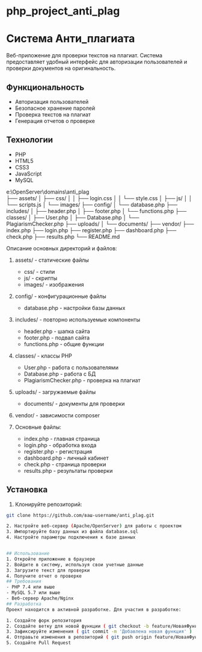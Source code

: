 # php_project_anti_plag
# Система Анти_плагиата

Веб-приложение для проверки текстов на плагиат. Система предоставляет удобный интерфейс для авторизации пользователей и проверки документов на оригинальность.

## Функциональность

- Авторизация пользователей
- Безопасное хранение паролей
- Проверка текстов на плагиат
- Генерация отчетов о проверке

## Технологии

- PHP
- HTML5
- CSS3
- JavaScript
- MySQL

e:\OpenServer\domains\anti_plag\
├── assets/
│   ├── css/
│   │   ├── login.css
│   │   └── style.css
│   ├── js/
│   │   └── scripts.js
│   └── images/
├── config/
│   └── database.php
├── includes/
│   ├── header.php
│   ├── footer.php
│   └── functions.php
├── classes/
│   ├── User.php
│   ├── Database.php
│   └── PlagiarismChecker.php
├── uploads/
│   └── documents/
├── vendor/
├── index.php
├── login.php
├── register.php
├── dashboard.php
├── check.php
├── results.php
└── README.md


Описание основных директорий и файлов:

1. assets/ - статические файлы
   
   - css/ - стили
   - js/ - скрипты
   - images/ - изображения
2. config/ - конфигурационные файлы
   
   - database.php - настройки базы данных
3. includes/ - повторно используемые компоненты
   
   - header.php - шапка сайта
   - footer.php - подвал сайта
   - functions.php - общие функции
4. classes/ - классы PHP
   
   - User.php - работа с пользователями
   - Database.php - работа с БД
   - PlagiarismChecker.php - проверка на плагиат
5. uploads/ - загружаемые файлы
   
   - documents/ - документы для проверки
6. vendor/ - зависимости composer
7. Основные файлы:
   
   - index.php - главная страница
   - login.php - обработка входа
   - register.php - регистрация
   - dashboard.php - личный кабинет
   - check.php - страница проверки
   - results.php - результаты проверки

## Установка
1. Клонируйте репозиторий:
```bash
git clone https://github.com/ваш-username/anti_plag.git

2. Настройте веб-сервер (Apache/OpenServer) для работы с проектом
3. Импортируйте базу данных из файла database.sql
4. Настройте параметры подключения к базе данных


## Использование
1. Откройте приложение в браузере
2. Войдите в систему, используя свои учетные данные
3. Загрузите текст для проверки
4. Получите отчет о проверке
## Требования
- PHP 7.4 или выше
- MySQL 5.7 или выше
- Веб-сервер Apache/Nginx
## Разработка
Проект находится в активной разработке. Для участия в разработке:

1. Создайте форк репозитория
2. Создайте ветку для новой функции ( git checkout -b feature/НоваяФункция )
3. Зафиксируйте изменения ( git commit -m 'Добавлена новая функция' )
4. Отправьте изменения в репозиторий ( git push origin feature/НоваяФункция )
5. Создайте Pull Request





